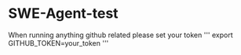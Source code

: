 # SWE-Agent-test

When running anything github related please set your token
'''
    export GITHUB_TOKEN=your_token
'''